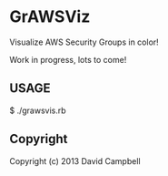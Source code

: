 # GrAWSViz

Visualize AWS Security Groups in color!

Work in progress, lots to come!

## USAGE
 $ ./grawsvis.rb

## Copyright

Copyright (c) 2013 David Campbell
